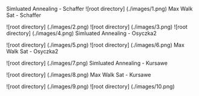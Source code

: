 Simluated Annealing - Schaffer
![root directory] (./images/1.png)
Max Walk Sat - Schaffer

![root directory] (./images/2.png)
![root directory] (./images/3.png)
![root directory] (./images/4.png)
Simluated Annealing - Osyczka2

![root directory] (./images/5.png)
![root directory] (./images/6.png)
Max Walk Sat - Osyczka2

![root directory] (./images/7.png)
Simluated Annealing - Kursawe

![root directory] (./images/8.png)
Max Walk Sat - Kursawe

![root directory] (./images/9.png)
![root directory] (./images/10.png)
